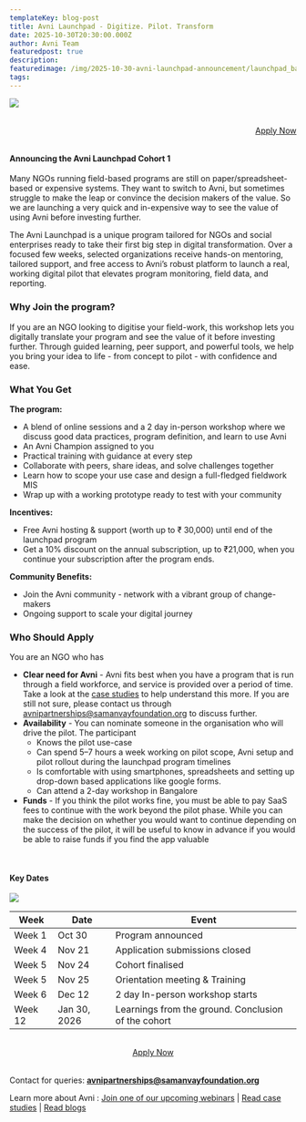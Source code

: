 ```yaml
---
templateKey: blog-post
title: Avni Launchpad - Digitize. Pilot. Transform
date: 2025-10-30T20:30:00.000Z
author: Avni Team
featuredpost: true
description: 
featuredimage: /img/2025-10-30-avni-launchpad-announcement/launchpad_banner.png
tags:
---
```


<a href="https://forms.gle/zD2A4cPRtpdcczPe9" target="_blank" rel="noopener noreferrer">
  <img src="/img/2025-10-30-avni-launchpad-announcement/launchpad_banner.png"/>
</a>
<div style="text-align: right; margin: 2rem 0;">
  <a href="https://forms.gle/zD2A4cPRtpdcczPe9" target="_blank" rel="noopener noreferrer" 
     class="button is-primary is-medium"> 
    Apply Now
  </a>
</div>

#### Announcing the Avni Launchpad Cohort 1

Many NGOs running field-based programs are still on paper/spreadsheet-based or expensive systems. They want to switch to Avni, but sometimes struggle to make the leap or convince the decision makers of the value. So we are launching a very quick and in-expensive way to see the value of using Avni before investing further. 

The Avni Launchpad is a unique program tailored for NGOs and social enterprises ready to take their first big step in digital transformation. Over a focused few weeks, selected organizations receive hands-on mentoring, tailored support, and free access to Avni’s robust platform to launch a real, working digital pilot that elevates program monitoring, field data, and reporting.

### Why Join the program?

If you are an NGO looking to digitise your field-work, this workshop lets you digitally translate your program and see the value of it before investing further. Through guided learning, peer support, and powerful tools, we help you bring your idea to life - from concept to pilot - with confidence and ease.

### What You Get
**The program:**
  - A blend of online sessions and a 2 day in-person workshop where we discuss good data practices, program definition, and learn to use Avni
  - An Avni Champion assigned to you
  - Practical training with guidance at every step
  - Collaborate with peers, share ideas, and solve challenges together
  - Learn how to scope your use case and design a full-fledged fieldwork MIS
  - Wrap up with a working prototype ready to test with your community

**Incentives:**
  - Free Avni hosting & support (worth up to ₹ 30,000) until end of the launchpad program
  - Get a 10% discount on the annual subscription, up to ₹21,000, when you continue your subscription after the program ends.

**Community Benefits:**
  - Join the Avni community - network with a vibrant group of change-makers
  - Ongoing support to scale your digital journey

### Who Should Apply
You are an NGO who has 
- **Clear need for Avni** - Avni fits best when you have a program that is run through a field workforce, and service is provided over a period of time. Take a look at the [case studies](/case-studies) to help understand this more. If you are still not sure, please contact us through avnipartnerships@samanvayfoundation.org to discuss further.
- **Availability** - You can nominate someone in the organisation who will drive the pilot. The participant
  - Knows the pilot use-case
  - Can spend 5–7 hours a week working on pilot scope, Avni setup and pilot rollout during the launchpad program timelines
  - Is comfortable with using smartphones, spreadsheets and setting up drop-down based applications like google forms.
  - Can attend a 2-day workshop in Bangalore
- **Funds** - If you think the pilot works fine, you must be able to pay SaaS fees to continue with the work beyond the pilot phase. While you can make the decision on whether you would want to continue depending on the success of the pilot, it will be useful to know in advance if you would be able to raise funds if you find the app valuable

<br>

#### Key Dates
![](/img/2025-10-30-avni-launchpad-announcement/timeline.png)

| Week | Date | Event |
|------|------|-------|
| Week 1 | Oct 30 | Program announced |
| Week 4 | Nov 21 | Application submissions closed |
| Week 5 | Nov 24 | Cohort finalised |
| Week 5 | Nov 25 | Orientation meeting & Training |
| Week 6 | Dec 12 | 2 day In-person workshop starts |
| Week 12 | Jan 30, 2026 | Learnings from the ground. Conclusion of the cohort |

<div style="text-align: center; margin: 2rem 0;">
  <a href="https://forms.gle/zD2A4cPRtpdcczPe9" target="_blank" rel="noopener noreferrer" 
     class="button is-primary is-medium"> 
    Apply Now
  </a>
</div>

Contact for queries: **avnipartnerships@samanvayfoundation.org**

Learn more about Avni : [Join one of our upcoming webinars](/events) | [Read case studies](/case-studies) | [Read blogs](/blog)

<br><br>
